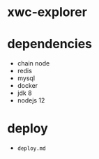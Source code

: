 xwc-explorer
===================

# dependencies

* chain node
* redis
* mysql
* docker
* jdk 8
* nodejs 12

# deploy

* `deploy.md`

